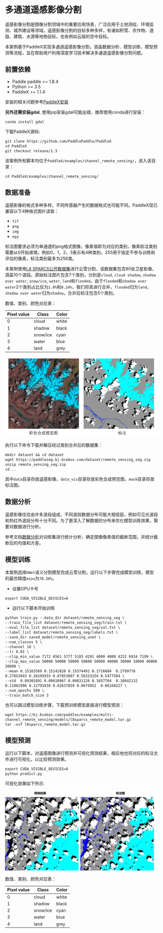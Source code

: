 # 多通道遥感影像分割
遥感影像分割是图像分割领域中的重要应用场景，广泛应用于土地测绘、环境监测、城市建设等领域。遥感影像分割的目标多种多样，有诸如积雪、农作物、道路、建筑、水源等地物目标，也有例如云层的空中目标。

本案例基于PaddleX实现多通道遥感影像分割，涵盖数据分析、模型训练、模型预测等流程，旨在帮助用户利用深度学习技术解决多通道遥感影像分割问题。


## 前置依赖
* Paddle paddle >= 1.8.4
* Python >= 3.5
* PaddleX >= 1.1.4

安装的相关问题参考[PaddleX安装](../../install.md)

**另外还需安装gdal**, 使用pip安装gdal可能出错，推荐使用conda进行安装：

```
conda install gdal
```

下载PaddleX源码:  

```  
git clone https://github.com/PaddlePaddle/PaddleX
cd PaddleX
git checkout release/1.3
```

该案例所有脚本均位于`PaddleX/examples/channel_remote_sensing/`，进入该目录：  

```
cd PaddleX/examples/channel_remote_sensing/  
```

## 数据准备
遥感影像的格式多种多样，不同传感器产生的数据格式也可能不同。PaddleX现已兼容以下4种格式图片读取：

- `tif`
- `png`
- `img`
- `npy`

标注图要求必须为单通道的png格式图像，像素值即为对应的类别，像素标注类别需要从0开始递增。例如0，1，2，3表示有4种类别，255用于指定不参与训练和评估的像素，标注类别最多为256类。

本案例使用[L8 SPARCS公开数据集](https://www.usgs.gov/land-resources/nli/landsat/spatial-procedures-automated-removal-cloud-and-shadow-sparcs-validation)进行云雪分割，该数据集包含80张卫星影像，涵盖10个波段。原始标注图片包含7个类别，分别是`cloud`, `cloud shadow`, `shadow over water`, `snow/ice`, `water`, `land`和`flooded`。由于`flooded`和`shadow over water`2个类别占比仅为`1.8%`和`0.24%`，我们将其进行合并，`flooded`归为`land`，`shadow over water`归为`shadow`，合并后标注包含5个类别。

数值、类别、颜色对应表：

|Pixel value|Class|Color|
|---|---|---|
|0|cloud|white|
|1|shadow|black|
|2|snow/ice|cyan|
|3|water|blue|
|4|land|grey|

 ![](../../../examples/multi-channel_remote_sensing/docs/images/dataset.png)


执行以下命令下载并解压经过类别合并后的数据集：
```shell script
mkdir dataset && cd dataset
wget https://paddleseg.bj.bcebos.com/dataset/remote_sensing_seg.zip
unzip remote_sensing_seg.zip
cd ..
```
其中`data`目录存放遥感影像，`data_vis`目录存放彩色合成预览图，`mask`目录存放标注图。

## 数据分析  
遥感影像往往由许多波段组成，不同波段数据分布可能大相径庭，例如可见光波段和热红外波段分布十分不同。为了更深入了解数据的分布来优化模型训练效果，需要对数据进行分析。

参考文档[数据分析](./analysis.md)对训练集进行统计分析，确定图像像素值的截断范围，并统计截断后的均值和方差。

## 模型训练
本案例选择`UNet`语义分割模型完成云雪分割，运行以下步骤完成模型训练，模型的最优精度`miou`为`78.38%`。

* 设置GPU卡号
```shell script
export CUDA_VISIBLE_DEVICES=0
```

* 运行以下脚本开始训练
```shell script
python train.py --data_dir dataset/remote_sensing_seg \
--train_file_list dataset/remote_sensing_seg/train.txt \
--eval_file_list dataset/remote_sensing_seg/val.txt \
--label_list dataset/remote_sensing_seg/labels.txt \
--save_dir saved_model/remote_sensing_unet \
--num_classes 5 \
--channel 10 \
--lr 0.01 \
--clip_min_value 7172 6561 5777 5103 4291 4000 4000 4232 6934 7199 \
--clip_max_value 50000 50000 50000 50000 50000 40000 30000 18000 40000 36000 \
--mean 0.15163569 0.15142828 0.15574491 0.1716084  0.2799778  0.27652043 0.28195933 0.07853807 0.56333154 0.5477584 \
--std  0.09301891 0.09818967 0.09831126 0.1057784  0.10842132 0.11062996 0.12791838 0.02637859 0.0675052  0.06168227 \
--num_epochs 500 \
--train_batch_size 3
```

也可以跳过模型训练步骤，下载预训练模型直接进行模型预测：

```
wget https://bj.bcebos.com/paddlex/examples/multi-channel_remote_sensing/models/l8sparcs_remote_model.tar.gz
tar -xvf l8sparcs_remote_model.tar.gz
```

## 模型预测
运行以下脚本，对遥感图像进行预测并可视化预测结果，相应地也将对应的标注文件进行可视化，以比较预测效果。

```shell script
export CUDA_VISIBLE_DEVICES=0
python predict.py
```
可视化效果如下所示:


![](../../../examples/multi-channel_remote_sensing/docs/images/prediction.jpg)


数值、类别、颜色对应表：

|Pixel value|Class|Color|
|---|---|---|
|0|cloud|white|
|1|shadow|black|
|2|snow/ice|cyan|
|3|water|blue|
|4|land|grey|
